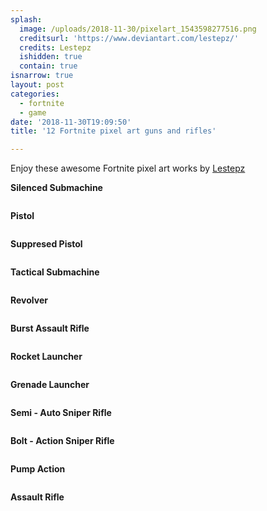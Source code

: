```yaml
---
splash:
  image: /uploads/2018-11-30/pixelart_1543598277516.png
  creditsurl: 'https://www.deviantart.com/lestepz/'
  credits: Lestepz
  ishidden: true
  contain: true
isnarrow: true
layout: post
categories:
  - fortnite
  - game
date: '2018-11-30T19:09:50'
title: '12 Fortnite pixel art guns and rifles'

---
```

<p>Enjoy these awesome Fortnite pixel art works by <a href="https://www.deviantart.com/lestepz/" target="_blank">Lestepz</a> </p><p><strong>Silenced Submachine</strong></p><figure contenteditable="false"><img data-src="/uploads/2018-11-30/pixelart_1543598451585.png"></figure><p><strong>Pistol</strong></p><figure contenteditable="false"><img data-src="/uploads/2018-11-30/pixelart_1543598469600.png"></figure><p><strong>Suppresed Pistol</strong></p><figure><img data-src="/uploads/2018-11-30/pixelart_1543598486899.png"></figure><p><strong>Tactical Submachine</strong></p><figure contenteditable="false"><img data-src="/uploads/2018-11-30/pixelart_1543598496701.png"></figure><p><strong>Revolver</strong></p><figure contenteditable="false"><img data-src="/uploads/2018-11-30/pixelart_1543598506374.png"></figure><p><strong>Burst Assault Rifle</strong></p><figure contenteditable="false"><img data-src="/uploads/2018-11-30/pixelart_1543598521148.png"></figure><p><strong>Rocket Launcher</strong></p><figure contenteditable="false"><img data-src="/uploads/2018-11-30/pixelart_1543598534539.png"></figure><p><strong>Grenade Launcher</strong></p><figure contenteditable="false"><img data-src="/uploads/2018-11-30/pixelart_1543598546700.png"></figure><p><strong>Semi - Auto Sniper Rifle</strong></p><figure contenteditable="false"><img data-src="/uploads/2018-11-30/pixelart_1543598561835.png"></figure><p><strong>Bolt - Action Sniper Rifle</strong></p><figure contenteditable="false"><img data-src="/uploads/2018-11-30/pixelart_1543598575647.png"></figure><p><strong>Pump Action</strong></p><figure contenteditable="false"><img data-src="/uploads/2018-11-30/pixelart_1543598591339.png"></figure><p><strong>Assault Rifle</strong></p><figure contenteditable="false"><img data-src="/uploads/2018-11-30/pixelart_1543598602002.png"></figure>